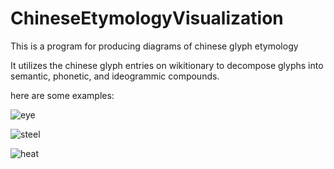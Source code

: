 # ChineseEtymologyVisualization
This is a program for producing diagrams of chinese glyph etymology

It utilizes the chinese glyph entries on wikitionary to decompose glyphs into semantic, phonetic, and ideogrammic compounds.

here are some examples:

![eye](https://user-images.githubusercontent.com/46803624/150661212-fef61b17-5d83-4412-8aa9-d01386c22659.png)

![steel](https://user-images.githubusercontent.com/46803624/150661221-7157adf5-1785-4627-a627-5f1aadbbfa2a.png)

![heat](https://user-images.githubusercontent.com/46803624/150661223-09f40434-1d56-42d0-a70a-08e8df0c70d7.png)

